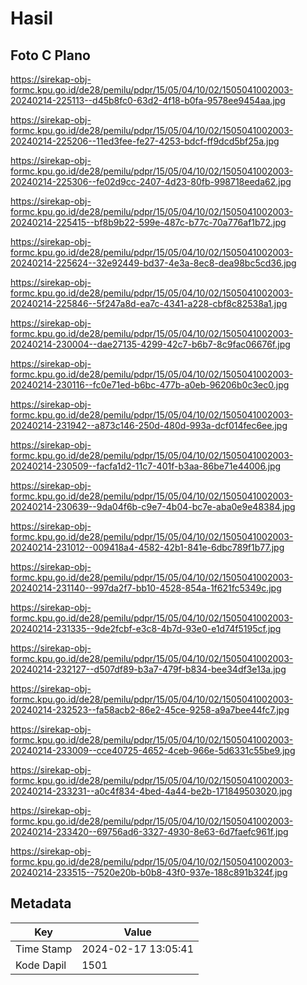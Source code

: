 # Hasil

## Foto C Plano

https://sirekap-obj-formc.kpu.go.id/de28/pemilu/pdpr/15/05/04/10/02/1505041002003-20240214-225113--d45b8fc0-63d2-4f18-b0fa-9578ee9454aa.jpg

https://sirekap-obj-formc.kpu.go.id/de28/pemilu/pdpr/15/05/04/10/02/1505041002003-20240214-225206--11ed3fee-fe27-4253-bdcf-ff9dcd5bf25a.jpg

https://sirekap-obj-formc.kpu.go.id/de28/pemilu/pdpr/15/05/04/10/02/1505041002003-20240214-225306--fe02d9cc-2407-4d23-80fb-998718eeda62.jpg

https://sirekap-obj-formc.kpu.go.id/de28/pemilu/pdpr/15/05/04/10/02/1505041002003-20240214-225415--bf8b9b22-599e-487c-b77c-70a776af1b72.jpg

https://sirekap-obj-formc.kpu.go.id/de28/pemilu/pdpr/15/05/04/10/02/1505041002003-20240214-225624--32e92449-bd37-4e3a-8ec8-dea98bc5cd36.jpg

https://sirekap-obj-formc.kpu.go.id/de28/pemilu/pdpr/15/05/04/10/02/1505041002003-20240214-225846--5f247a8d-ea7c-4341-a228-cbf8c82538a1.jpg

https://sirekap-obj-formc.kpu.go.id/de28/pemilu/pdpr/15/05/04/10/02/1505041002003-20240214-230004--dae27135-4299-42c7-b6b7-8c9fac06676f.jpg

https://sirekap-obj-formc.kpu.go.id/de28/pemilu/pdpr/15/05/04/10/02/1505041002003-20240214-230116--fc0e71ed-b6bc-477b-a0eb-96206b0c3ec0.jpg

https://sirekap-obj-formc.kpu.go.id/de28/pemilu/pdpr/15/05/04/10/02/1505041002003-20240214-231942--a873c146-250d-480d-993a-dcf014fec6ee.jpg

https://sirekap-obj-formc.kpu.go.id/de28/pemilu/pdpr/15/05/04/10/02/1505041002003-20240214-230509--facfa1d2-11c7-401f-b3aa-86be71e44006.jpg

https://sirekap-obj-formc.kpu.go.id/de28/pemilu/pdpr/15/05/04/10/02/1505041002003-20240214-230639--9da04f6b-c9e7-4b04-bc7e-aba0e9e48384.jpg

https://sirekap-obj-formc.kpu.go.id/de28/pemilu/pdpr/15/05/04/10/02/1505041002003-20240214-231012--009418a4-4582-42b1-841e-6dbc789f1b77.jpg

https://sirekap-obj-formc.kpu.go.id/de28/pemilu/pdpr/15/05/04/10/02/1505041002003-20240214-231140--997da2f7-bb10-4528-854a-1f621fc5349c.jpg

https://sirekap-obj-formc.kpu.go.id/de28/pemilu/pdpr/15/05/04/10/02/1505041002003-20240214-231335--9de2fcbf-e3c8-4b7d-93e0-e1d74f5195cf.jpg

https://sirekap-obj-formc.kpu.go.id/de28/pemilu/pdpr/15/05/04/10/02/1505041002003-20240214-232127--d507df89-b3a7-479f-b834-bee34df3e13a.jpg

https://sirekap-obj-formc.kpu.go.id/de28/pemilu/pdpr/15/05/04/10/02/1505041002003-20240214-232523--fa58acb2-86e2-45ce-9258-a9a7bee44fc7.jpg

https://sirekap-obj-formc.kpu.go.id/de28/pemilu/pdpr/15/05/04/10/02/1505041002003-20240214-233009--cce40725-4652-4ceb-966e-5d6331c55be9.jpg

https://sirekap-obj-formc.kpu.go.id/de28/pemilu/pdpr/15/05/04/10/02/1505041002003-20240214-233231--a0c4f834-4bed-4a44-be2b-171849503020.jpg

https://sirekap-obj-formc.kpu.go.id/de28/pemilu/pdpr/15/05/04/10/02/1505041002003-20240214-233420--69756ad6-3327-4930-8e63-6d7faefc961f.jpg

https://sirekap-obj-formc.kpu.go.id/de28/pemilu/pdpr/15/05/04/10/02/1505041002003-20240214-233515--7520e20b-b0b8-43f0-937e-188c891b324f.jpg


## Metadata

| Key        | Value               |
| ---------- | ------------------- |
| Time Stamp | 2024-02-17 13:05:41 |
| Kode Dapil | 1501                |




